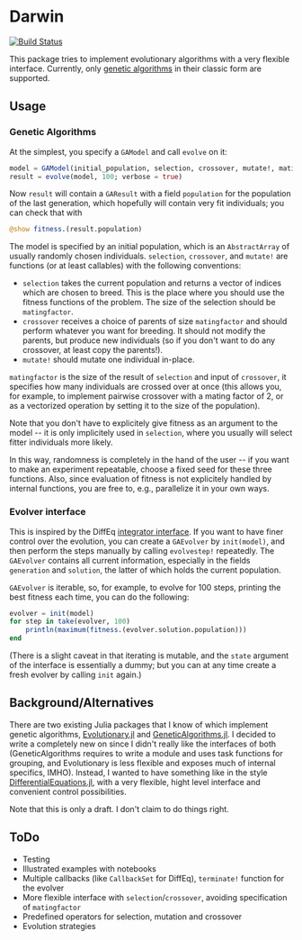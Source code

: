 # Darwin

[![Build
Status](https://travis-ci.org/phipsgabler/Darwin.jl.svg?branch=master)](https://travis-ci.org/phipsgabler/Darwin.jl)

This package tries to implement evolutionary algorithms with a very flexible interface.  Currently,
only [genetic algorithms](http://www.scholarpedia.org/article/Genetic_algorithms) in their classic
form are supported.

## Usage

### Genetic Algorithms

At the simplest, you specify a `GAModel` and call `evolve` on it:

```julia
model = GAModel(initial_population, selection, crossover, mutate!, matingfactor)
result = evolve(model, 100; verbose = true)
```

Now `result` will contain a `GAResult` with a field `population` for the population of the last
generation, which hopefully will contain very fit individuals; you can check that with

```julia
@show fitness.(result.population)
```

The model is specified by an initial population, which is an `AbstractArray` of usually randomly
chosen individuals.  `selection`, `crossover`, and `mutate!` are functions (or at least callables)
with the following conventions:

- `selection` takes the current population and returns a vector of indices which are chosen to
  breed.  This is the place where you should use the fitness functions of the problem.
  The size of the selection should be `matingfactor`. 
- `crossover` receives a choice of parents of size `matingfactor` and should perform whatever you
  want for breeding.  It should not modify the parents, but produce new individuals (so if you don't
  want to do any crossover, at least copy the parents!).
- `mutate!` should mutate one individual in-place.

`matingfactor` is the size of the result of `selection` and input of `crossover`, it specifies how
many individuals are crossed over at once (this allows you, for example, to implement pairwise
crossover with a mating factor of 2, or as a vectorized operation by setting it to the size of the
population).

Note that you don't have to explicitely give fitness as an argument to the model -- it is only
implicitely used in `selection`, where you usually will select fitter individuals more likely.

In this way, randomness is completely in the hand of the user -- if you want to make an experiment
repeatable, choose a fixed seed for these three functions.  Also, since evaluation of fitness is not
explicitely handled by internal functions, you are free to, e.g., parallelize it in your own ways.

### Evolver interface

This is inspired by the DiffEq [integrator
interface](http://docs.juliadiffeq.org/stable/basics/integrator.html).  If you want to have finer
control over the evolution, you can create a `GAEvolver` by `init(model)`, and then perform the
steps manually by calling `evolvestep!` repeatedly.  The `GAEvolver` contains all current
information, especially in the fields `generation` and `solution`, the latter of which holds the
current population.

`GAEvolver` is iterable, so, for example, to evolve for 100 steps, printing the best fitness each
time, you can do the following:

```julia
evolver = init(model)
for step in take(evolver, 100)
	println(maximum(fitness.(evolver.solution.population)))
end
```

(There is a slight caveat in that iterating is mutable, and the `state` argument of the interface is
essentially a dummy; but you can at any time create a fresh evolver by calling `init` again.)

## Background/Alternatives

There are two existing Julia packages that I know of which implement genetic algorithms,
[Evolutionary.jl](https://github.com/wildart/Evolutionary.jl) and
[GeneticAlgorithms.jl](https://github.com/WestleyArgentum/GeneticAlgorithms.jl).  I decided to write
a completely new on since I didn't really like the interfaces of both (GeneticAlgorithms requires to
write a module and uses task functions for grouping, and Evolutionary is less flexible and exposes
much of internal specifics, IMHO).  Instead, I wanted to have something like in the style
[DifferentialEquations.jl](https://github.com/JuliaDiffEq/DifferentialEquations.jl), with a very
flexible, hight level interface and convenient control possibilities.

Note that this is only a draft.  I don't claim to do things right.


## ToDo

- Testing
- Illustrated examples with notebooks
- Multiple callbacks (like `CallbackSet` for DiffEq), `terminate!` function for the evolver
- More flexible interface with `selection`/`crossover`, avoiding specification of `matingfactor`
- Predefined operators for selection, mutation and crossover
- Evolution strategies
